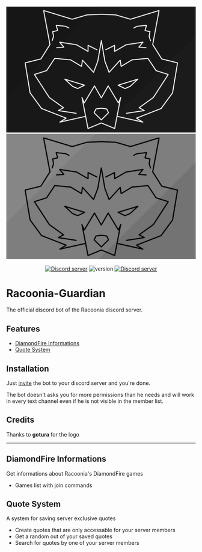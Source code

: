 
![Logo](./data/logo-wide.jpg#gh-dark-mode-only)
![Logo Light](./data/logo-wide-light.jpg#gh-light-mode-only)

<div align="center">
  <p>
    <a href="https://discord.gg/9Y8BE2A6cj"><img src="https://img.shields.io/discord/651800564966883328?label=Chat&logo=discord&logoColor=white" alt="Discord server"/></a>
    <img src="https://img.shields.io/badge/Version-1.0.0-brightgreen" alt="version"/>
    <a href="https://discord.com/api/oauth2/authorize?client_id=821713905692573708&permissions=2048&scope=applications.commands%20bot"><img src="https://img.shields.io/badge/Invite-Guardian-blue" alt="Discord server"/></a>
</div>

# Racoonia-Guardian

The official discord bot of the Racoonia discord server.

## Features

- [DiamondFire Informations](#diamondfire-informations)
- [Quote System](#quote-system)

## Installation

Just [invite](https://discord.com/api/oauth2/authorize?client_id=821713905692573708&permissions=2048&scope=applications.commands%20bot) the bot to your discord server and you're done.

The bot doesn't asks you for more permissions than he needs and will work in every text channel even if he is not visible in the member list.

## Credits

Thanks to **gotura** for the logo

---

## DiamondFire Informations

Get informations about Racoonia's DiamondFire games

- Games list with join commands

## Quote System

A system for saving server exclusive quotes

- Create quotes that are only accessable for your server members
- Get a random out of your saved quotes
- Search for quotes by one of your server members

